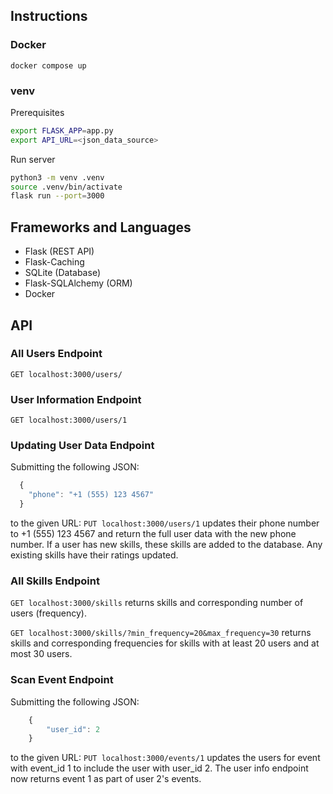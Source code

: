 ## Instructions
### Docker
```
docker compose up
```
### venv
Prerequisites
```zsh
export FLASK_APP=app.py
export API_URL=<json_data_source>
```
Run server
```zsh
python3 -m venv .venv
source .venv/bin/activate
flask run --port=3000
```

## Frameworks and Languages
- Flask (REST API)
- Flask-Caching
- SQLite (Database)
- Flask-SQLAlchemy (ORM)
- Docker

## API
### All Users Endpoint
`GET localhost:3000/users/`

### User Information Endpoint
`GET localhost:3000/users/1`

### Updating User Data Endpoint
Submitting the following JSON:
```javascript
  {
    "phone": "+1 (555) 123 4567"
  }
```
to the given URL: `PUT localhost:3000/users/1` updates their phone number to +1 (555) 123 4567 and return the full user data with the new phone number. If a user has new skills, these skills are added to the database. Any existing skills have their ratings updated.

### All Skills Endpoint
`GET localhost:3000/skills` returns skills and corresponding number of users (frequency).

`GET localhost:3000/skills/?min_frequency=20&max_frequency=30` returns skills and corresponding frequencies for skills with at least 20 users and at most 30 users.

### Scan Event Endpoint
Submitting the following JSON:
```javascript
    {
        "user_id": 2
    }
```
to the given URL: `PUT localhost:3000/events/1` updates the users for event with event_id 1 to include the user with user_id 2. The user info endpoint now returns event 1 as part of user 2's events.